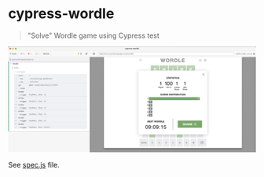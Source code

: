 # cypress-wordle

> "Solve" Wordle game using Cypress test

![Solved game](./images/solved.png)

See [spec.js](./cypress/integration/spec.js) file.
